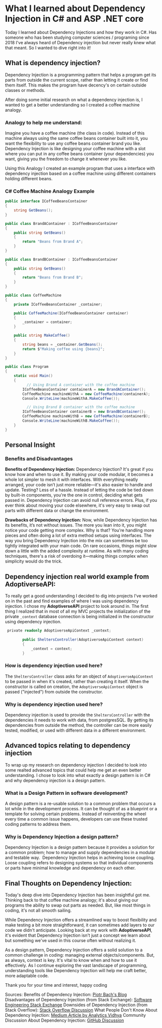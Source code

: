 # What I learned about Dependency Injection in C# and ASP .NET core
Today I learned about Dependency Injections and how they work in C#. Has someone who has been studying computer sciences / programing since 2018 I've always heard of Dependency injection but never really knew what that meant. So I wanted to dive right into it!
## What is dependency injection?
Dependency Injection is a programming pattern that helps a program get its parts from outside the current scope, rather than letting it create or find them itself. This makes the program have decency's on certain outside classes or methods.

After doing some initial research on what a dependency injection is, I wanted to get a better understanding so I created a coffee machine analogy. 
### Analogy to help me understand:
Imagine you have a coffee machine (the class in code). Instead of this machine always using the same coffee beans container built into it, you want the flexibility to use any coffee beans container brand you like. Dependency Injection is like designing your coffee machine with a slot where you can put in any coffee beans container (your dependencies) you want, giving you the freedom to change it whenever you like.

Using this Analogy I created an example program that uses a interface with dependency injection based on a coffee machine using different containers holding different beans.
### C# Coffee Machine Analogy Example
``` c#
public interface ICoffeeBeansContainer
{
    string GetBeans();
}

public class BrandAContainer : ICoffeeBeansContainer
{
    public string GetBeans()
    {
        return "Beans from Brand A";
    }
}

public class BrandBContainer : ICoffeeBeansContainer
{
    public string GetBeans()
    {
        return "Beans from Brand B";
    }
}

public class CoffeeMachine
{
    private ICoffeeBeansContainer _container;

    public CoffeeMachine(ICoffeeBeansContainer container)
    {
        _container = container;
    }

    public string MakeCoffee()
    {
        string beans = _container.GetBeans();
        return $"Making coffee using {beans}";
    }
}

public class Program
{
    static void Main()
    {
          // Using Brand A container with the coffee machine
        ICoffeeBeansContainer containerA = new BrandAContainer();
        CoffeeMachine machineWithA = new CoffeeMachine(containerA);
        Console.WriteLine(machineWithA.MakeCoffee());

          // Using Brand B container with the coffee machine
        ICoffeeBeansContainer containerB = new BrandBContainer();
        CoffeeMachine machineWithB = new CoffeeMachine(containerB);
        Console.WriteLine(machineWithB.MakeCoffee());
    }
}
```

## Personal Insight
### Benefits and Disadvantages
**Benefits of Dependency Injection:** Dependency Injection? It's great if you know how and when to use it. By making your code modular, it becomes a whole lot simpler to mesh it with interfaces. With everything neatly arranged, your code isn’t just more reliable—it's also easier to handle and update. Testing? Less of a hassle. Instead of letting the code be tied down by built-in components, you're the one in control, deciding what gets passed in. Dependency Injection can avoid null reference errors. Plus, if you ever think about moving your code elsewhere, it's very easy to swap out parts with different data or change the environment.

**Drawbacks of Dependency Injection:** Now, while Dependency Injection has its benefits, it’s not without issues. The more you lean into it, you might notice your code getting more complex. Why is that? You're handling more pieces and often doing a lot of extra method setups using interfaces. The way you bring Dependency Injection into the mix can sometimes be too tightly integrated with your main code. On rare occasions, things might slow down a little with the added complexity at runtime. As with many coding techniques, there's a risk of overdoing it—making things complex when simplicity would do the trick.

## Dependency injection real world example from AdoptiverseAPI:
To really get a good understanding I decided to dig into projects I've worked on in the past and find examples of where I was using dependency injection. I chose my **AdoptiverseAPI** project to look around in. The first thing I realized that in most of all my MVC projects the initialization of the private `_context` database connection is being initialized in the constructor using dependency injection.

``` c#
 private readonly AdoptiverseApiContext _context;  
  
        public SheltersController(AdoptiverseApiContext context)  
        {  
            _context = context;  
        }
```
### How is dependency injection used here?
The `SheltersController` class asks for an object of `AdoptiverseApiContext` to be passed in when it's created, rather than creating it itself. When the constructor is called on creation, the `AdoptiverseApiContext` object is passed ("injected") from outside the constructor.
### Why is dependency injection used here?
Dependency injection is used to provide the `SheltersController` with the dependencies it needs to work with data, from postgresSQL. By getting its dependencies from outside the method, the controller can be more easily tested, modified, or used with different data in a different environment.
## Advanced topics relating to dependency injection
To wrap up my research on dependency injection I decided to look into some realted advanced topics that could help me get an even better understanding. I chose to look into what exactly a design pattern is in C# and why dependency injection is a design pattern. 
### What is a Design Pattern in software development?
A design pattern is a re-usable solution to a common problem that occurs a lot while in the development process. It can be thought of as a blueprint or a template for solving certain problems. Instead of reinventing the wheel every time a common issue happens, developers can use these trusted coding patterns to address them.
### Why is Dependency Injection a design pattern?
Dependency Injection is a design pattern because it provides a solution for a common problem; how to manage and supply dependencies in a modular and testable way.  Dependency Injection helps in achieving loose coupling. Loose coupling refers to designing systems so that individual components or parts have minimal knowledge and dependency on each other.

## Final Thoughts on Dependency Injection:
Today's deep dive into Dependency Injection has been insightful got me. Thinking back to that coffee machine analogy; it's about giving our programs the ability to swap out parts as needed. But, like most things in coding, it's not all smooth sailing.

While Dependency Injection offers a streamlined way to boost flexibility and make testing a bit more straightforward, it can sometimes add layers to our code we didn't anticipate. Looking back at my work with **AdoptiverseAPI**, it's evident that Dependency Injection isn't just a concept we learn about but something we've used in this course often without realizing it.

As a design pattern, Dependency Injection offers a solid solution to a common challenge in coding: managing external objects/components. But, as always, context is key. It's vital to know when and how to use it effectively. As I continue exploring the vast landscape of programming, understanding tools like Dependency Injection will help me craft better, more adaptable code.  
  
Thank you for your time and interest, happy coding

Sources:
Benefits of Dependency Injection:
[Piotr Bach's Blog](https://piotrbach.com/top-benefits-of-dependency-injection/)
Disadvantages of Dependency Injection (from Stack Exchange):
[Software Engineering Stack Exchange](https://softwareengineering.stackexchange.com/questions/371722/criticism-and-disadvantages-of-dependency-injection)
Downsides of Dependency Injection (from Stack Overflow):
[Stack Overflow Discussion](https://stackoverflow.com/questions/2407540/what-are-the-downsides-to-using-dependency-injection)
What People Don't Know About Dependency Injection:
[Medium Article by Analytics Vidhya](https://medium.com/analytics-vidhya/what-people-dont-know-about-dependency-injection-835a59fa5eea)
Community Discussion About Dependency Injection:
[GitHub Discussion](https://gist.github.com/r00k/3105024)

